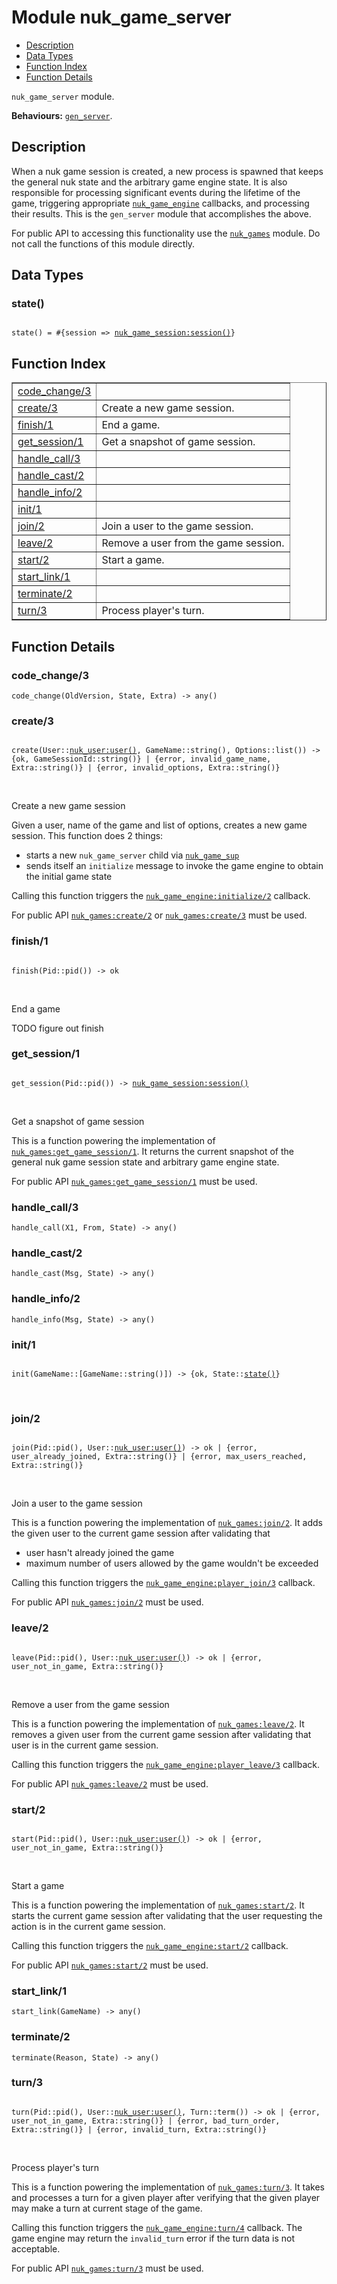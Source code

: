 

# Module nuk_game_server #
* [Description](#description)
* [Data Types](#types)
* [Function Index](#index)
* [Function Details](#functions)

`nuk_game_server` module.

__Behaviours:__ [`gen_server`](gen_server.md).

<a name="description"></a>

## Description ##

When a nuk game session is created, a new process is spawned that keeps the
general nuk state and the arbitrary game engine state. It is also
responsible for processing significant events during the lifetime of the
game, triggering appropriate [`nuk_game_engine`](nuk_game_engine.md) callbacks, and
processing their results. This is the `gen_server` module that accomplishes
the above.

For public API to accessing this functionality use the [`nuk_games`](nuk_games.md)
module. Do not call the functions of this module directly.
<a name="types"></a>

## Data Types ##




### <a name="type-state">state()</a> ###


<pre><code>
state() = #{session =&gt; <a href="nuk_game_session.md#type-session">nuk_game_session:session()</a>}
</code></pre>

<a name="index"></a>

## Function Index ##


<table width="100%" border="1" cellspacing="0" cellpadding="2" summary="function index"><tr><td valign="top"><a href="#code_change-3">code_change/3</a></td><td></td></tr><tr><td valign="top"><a href="#create-3">create/3</a></td><td>Create a new game session.</td></tr><tr><td valign="top"><a href="#finish-1">finish/1</a></td><td>End a game.</td></tr><tr><td valign="top"><a href="#get_session-1">get_session/1</a></td><td>Get a snapshot of game session.</td></tr><tr><td valign="top"><a href="#handle_call-3">handle_call/3</a></td><td></td></tr><tr><td valign="top"><a href="#handle_cast-2">handle_cast/2</a></td><td></td></tr><tr><td valign="top"><a href="#handle_info-2">handle_info/2</a></td><td></td></tr><tr><td valign="top"><a href="#init-1">init/1</a></td><td></td></tr><tr><td valign="top"><a href="#join-2">join/2</a></td><td>Join a user to the game session.</td></tr><tr><td valign="top"><a href="#leave-2">leave/2</a></td><td>Remove a user from the game session.</td></tr><tr><td valign="top"><a href="#start-2">start/2</a></td><td>Start a game.</td></tr><tr><td valign="top"><a href="#start_link-1">start_link/1</a></td><td></td></tr><tr><td valign="top"><a href="#terminate-2">terminate/2</a></td><td></td></tr><tr><td valign="top"><a href="#turn-3">turn/3</a></td><td>Process player's turn.</td></tr></table>


<a name="functions"></a>

## Function Details ##

<a name="code_change-3"></a>

### code_change/3 ###

`code_change(OldVersion, State, Extra) -> any()`

<a name="create-3"></a>

### create/3 ###

<pre><code>
create(User::<a href="nuk_user.md#type-user">nuk_user:user()</a>, GameName::string(), Options::list()) -&gt; {ok, GameSessionId::string()} | {error, invalid_game_name, Extra::string()} | {error, invalid_options, Extra::string()}
</code></pre>
<br />

Create a new game session

Given a user, name of the game and list of options, creates a new game
session. This function does 2 things:
- starts a new `nuk_game_server` child via [`nuk_game_sup`](nuk_game_sup.md)
- sends itself an `initialize` message to invoke the game engine to
obtain the initial game state

Calling this function triggers the [`nuk_game_engine:initialize/2`](nuk_game_engine.md#initialize-2)
callback.

For public API [`nuk_games:create/2`](nuk_games.md#create-2) or [`nuk_games:create/3`](nuk_games.md#create-3) must
be used.

<a name="finish-1"></a>

### finish/1 ###

<pre><code>
finish(Pid::pid()) -&gt; ok
</code></pre>
<br />

End a game

TODO figure out finish

<a name="get_session-1"></a>

### get_session/1 ###

<pre><code>
get_session(Pid::pid()) -&gt; <a href="nuk_game_session.md#type-session">nuk_game_session:session()</a>
</code></pre>
<br />

Get a snapshot of game session

This is a function powering the implementation of
[`nuk_games:get_game_session/1`](nuk_games.md#get_game_session-1). It returns the current snapshot of
the general nuk game session state and arbitrary game engine state.

For public API [`nuk_games:get_game_session/1`](nuk_games.md#get_game_session-1) must be used.

<a name="handle_call-3"></a>

### handle_call/3 ###

`handle_call(X1, From, State) -> any()`

<a name="handle_cast-2"></a>

### handle_cast/2 ###

`handle_cast(Msg, State) -> any()`

<a name="handle_info-2"></a>

### handle_info/2 ###

`handle_info(Msg, State) -> any()`

<a name="init-1"></a>

### init/1 ###

<pre><code>
init(GameName::[GameName::string()]) -&gt; {ok, State::<a href="#type-state">state()</a>}
</code></pre>
<br />

<a name="join-2"></a>

### join/2 ###

<pre><code>
join(Pid::pid(), User::<a href="nuk_user.md#type-user">nuk_user:user()</a>) -&gt; ok | {error, user_already_joined, Extra::string()} | {error, max_users_reached, Extra::string()}
</code></pre>
<br />

Join a user to the game session

This is a function powering the implementation of [`nuk_games:join/2`](nuk_games.md#join-2).
It adds the given user to the current game session after validating that
- user hasn't already joined the game
- maximum number of users allowed by the game wouldn't be exceeded

Calling this function triggers the [`nuk_game_engine:player_join/3`](nuk_game_engine.md#player_join-3)
callback.

For public API [`nuk_games:join/2`](nuk_games.md#join-2) must be used.

<a name="leave-2"></a>

### leave/2 ###

<pre><code>
leave(Pid::pid(), User::<a href="nuk_user.md#type-user">nuk_user:user()</a>) -&gt; ok | {error, user_not_in_game, Extra::string()}
</code></pre>
<br />

Remove a user from the game session

This is a function powering the implementation of [`nuk_games:leave/2`](nuk_games.md#leave-2).
It removes a given user from the current game session after validating that
user is in the current game session.

Calling this function triggers the [`nuk_game_engine:player_leave/3`](nuk_game_engine.md#player_leave-3)
callback.

For public API [`nuk_games:leave/2`](nuk_games.md#leave-2) must be used.

<a name="start-2"></a>

### start/2 ###

<pre><code>
start(Pid::pid(), User::<a href="nuk_user.md#type-user">nuk_user:user()</a>) -&gt; ok | {error, user_not_in_game, Extra::string()}
</code></pre>
<br />

Start a game

This is a function powering the implementation of [`nuk_games:start/2`](nuk_games.md#start-2).
It starts the current game session after validating that the user requesting
the action is in the current game session.

Calling this function triggers the [`nuk_game_engine:start/2`](nuk_game_engine.md#start-2) callback.

For public API [`nuk_games:start/2`](nuk_games.md#start-2) must be used.

<a name="start_link-1"></a>

### start_link/1 ###

`start_link(GameName) -> any()`

<a name="terminate-2"></a>

### terminate/2 ###

`terminate(Reason, State) -> any()`

<a name="turn-3"></a>

### turn/3 ###

<pre><code>
turn(Pid::pid(), User::<a href="nuk_user.md#type-user">nuk_user:user()</a>, Turn::term()) -&gt; ok | {error, user_not_in_game, Extra::string()} | {error, bad_turn_order, Extra::string()} | {error, invalid_turn, Extra::string()}
</code></pre>
<br />

Process player's turn

This is a function powering the implementation of [`nuk_games:turn/3`](nuk_games.md#turn-3).
It takes and processes a turn for a given player after verifying that the
given player may make a turn at current stage of the game.

Calling this function triggers the [`nuk_game_engine:turn/4`](nuk_game_engine.md#turn-4) callback.
The game engine may return the `invalid_turn` error if the turn data is
not acceptable.

For public API [`nuk_games:turn/3`](nuk_games.md#turn-3) must be used.

